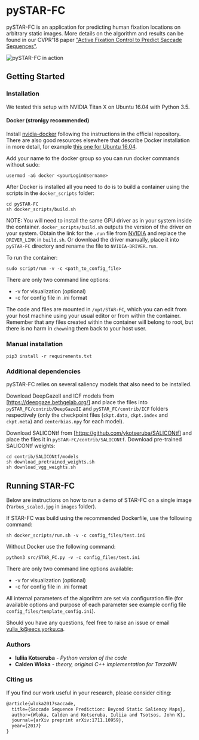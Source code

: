 # pySTAR-FC
pySTAR-FC is an application for predicting human fixation locations on arbitrary static images.
More details on the algorithm and results can be found in our CVPR'18 paper ["Active Fixation Control to Predict Saccade Sequences"](http://openaccess.thecvf.com/content_cvpr_2018/papers/Wloka_Active_Fixation_Control_CVPR_2018_paper.pdf).

![pySTAR-FC in action](examples/Yarbus.gif)

## Getting Started

### Installation

We tested this setup with NVIDIA Titan X on Ubuntu 16.04 with Python 3.5.

#### Docker (stronlgy recommended)

Install [nvidia-docker](https://github.com/NVIDIA/nvidia-docker) following the instructions in the official repository. There are also good resources elsewhere that describe Docker installation in more detail, for example [this one for Ubuntu 16.04](https://chunml.github.io/ChunML.github.io/project/Installing-NVIDIA-Docker-On-Ubuntu-16.04/).

Add your name to the docker group so you can run docker commands without sudo:
```
usermod -aG docker <yourLoginUsername>
```

After Docker is installed all you need to do is to build a container using the scripts in the ```docker_scripts``` folder:
```
cd pySTAR-FC
sh docker_scripts/build.sh
```

NOTE: You will need to install the same GPU driver as in your system inside the container. ```docker_scripts/build.sh``` outputs the version of the driver on your system. Obtain the link for the ```.run``` file from [NVIDIA](https://www.nvidia.com/Download/index.aspx?lang=en-us) and replace the ```DRIVER_LINK``` in ```build.sh```. Or download the driver manually, place it into ```pySTAR-FC``` directory and rename the file to ```NVIDIA-DRIVER.run```.

To run the container:

```
sudo script/run -v -c <path_to_config_file>
```
There are only two command line options:
* -v for visualization  (optional)
* -c for config file in .ini format

The code and files are mounted in `/opt/STAR-FC`, which you can edit from your host machine using your usual editor or from within the container. Remember that any files created within the container will belong to root, but there is no harm in `chown`ing them back to your host user.

### Manual installation

```
pip3 install -r requirements.txt
```
<!-- pip3 install pycuda==2017.1.1 -->


<!-- Install [CUDA 8.0](https://developer.nvidia.com/cuda-toolkit-archive), [TensorFlow](https://www.tensorflow.org/install/), [CuDNN 6.0](https://developer.nvidia.com/rdp/cudnn-archive) for CUDA 8.0 ([installation instructions](http://docs.nvidia.com/deeplearning/sdk/cudnn-install/index.html)). -->


<!-- install pyCUDA library:

If you are getting 'pycuda._driver.Error: cuInit failed: unknown error' when running the code, try rebooting the machine
 -->

### Additional dependencies

pySTAR-FC relies on several saliency models that also need to be installed.

Download DeepGazeII and ICF models from [https://deepgaze.bethgelab.org/] and place the files into ```pySTAR_FC/contrib/DeepGazeII``` and ```pySTAR_FC/contrib/ICF``` folders respectively (only the checkpoint files (```ckpt.data```, ```ckpt.index``` and ```ckpt.meta```) and ```centerbias.npy``` for each model).

Download SALICONtf from [https://github.com/ykotseruba/SALICONtf] and place the files it in ```pySTAR-FC/contrib/SALICONtf```. Download pre-trained SALICONtf weights:
```
cd contrib/SALICONtf/models
sh download_pretrained_weights.sh
sh download_vgg_weights.sh
```

## Running STAR-FC

Below are instructions on how to run a demo of STAR-FC on a single image (```Yarbus_scaled.jpg``` in ```images``` folder).

If STAR-FC was build using the recommended Dockerfile, use the following command:
```
sh docker_scripts/run.sh -v -c config_files/test.ini
```

Without Docker use the following command:
```
python3 src/STAR_FC.py -v -c config_files/test.ini
```

There are only two command line options available:
* -v for visualization (optional)
* -c for config file in .ini format

All internal parameters of the algorihtm are set via configuration file (for available options and purpose of each parameter see example config file `config_files/template_config.ini`).

Should you have any questions, feel free to raise an issue or email yulia_k@eecs.yorku.ca.

### Authors

* **Iuliia Kotseruba** - *Python version of the code*
* **Calden Wloka** - *theory, original C++ implementation for TarzaNN*

### Citing us

If you find our work useful in your research, please consider citing:

```latex
@article{wloka2017saccade,
  title={Saccade Sequence Prediction: Beyond Static Saliency Maps},
  author={Wloka, Calden and Kotseruba, Iuliia and Tsotsos, John K},
  journal={arXiv preprint arXiv:1711.10959},
  year={2017}
}
```
